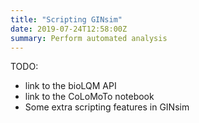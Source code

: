 ```yaml
---
title: "Scripting GINsim"
date: 2019-07-24T12:58:00Z
summary: Perform automated analysis
---
```



TODO: 

* link to the bioLQM API
* link to the CoLoMoTo notebook
* Some extra scripting features in GINsim

